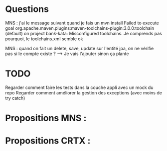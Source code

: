 # Questions
MNS : j'ai le message suivant quand je fais un mvn install 
Failed to execute goal org.apache.maven.plugins:maven-toolchains-plugin:3.0.0:toolchain (default) on project bank-kata: Misconfigured toolchains.
Je comprends pas pourquoi, le toolchains.xml semble ok

MNS : quand on fait un delete, save, update sur l'entité jpa, on ne vérifie pas si le compte existe ?
--> Je vais l'ajouter sinon ça plante

# TODO
Regarder comment faire les tests dans la couche appli avec un mock du repo
Regarder comment améliorer la gestion des exceptions (avec moins de try catch)


# Propositions MNS : 


# Propositions CRTX : 
